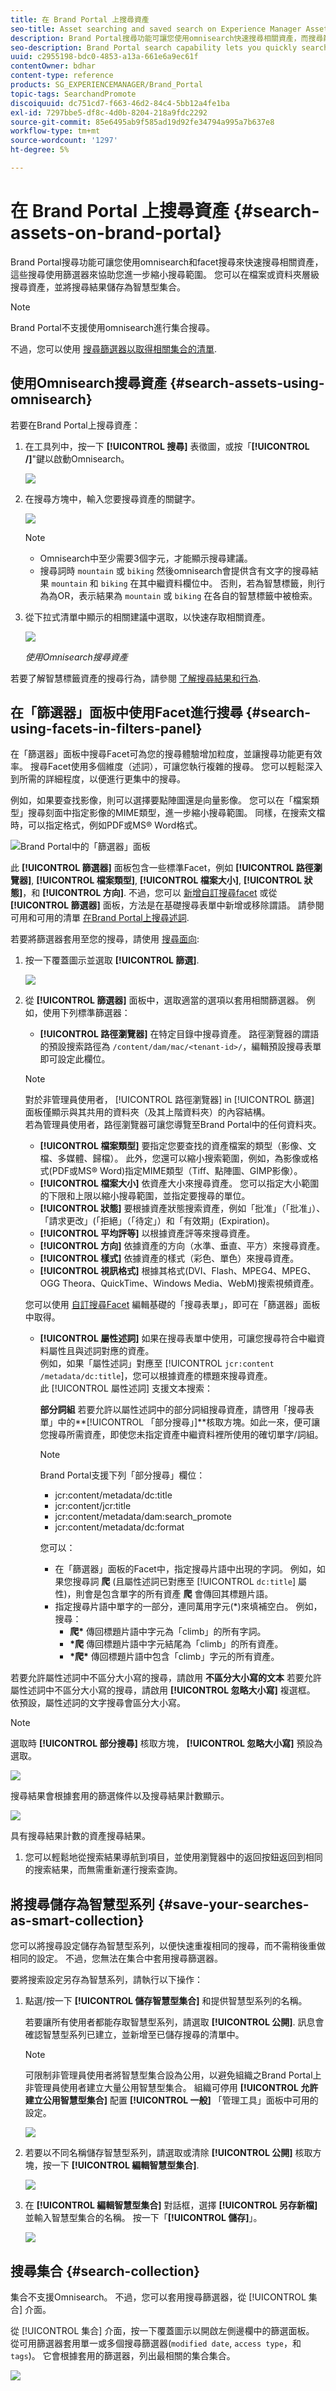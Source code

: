 ```yaml
---
title: 在 Brand Portal 上搜尋資產
seo-title: Asset searching and saved search on Experience Manager Assets Brand Portal
description: Brand Portal搜尋功能可讓您使用omnisearch快速搜尋相關資產，而搜尋篩選器可協助您進一步縮小搜尋範圍。 將搜尋儲存為智慧型集合，以供日後使用。
seo-description: Brand Portal search capability lets you quickly search for relevant assets using omnisearch, and search filters help you further narrow down your search. Save your searches as smart collections for future.
uuid: c2955198-bdc0-4853-a13a-661e6a9ec61f
contentOwner: bdhar
content-type: reference
products: SG_EXPERIENCEMANAGER/Brand_Portal
topic-tags: SearchandPromote
discoiquuid: dc751cd7-f663-46d2-84c4-5bb12a4fe1ba
exl-id: 7297bbe5-df8c-4d0b-8204-218a9fdc2292
source-git-commit: 85e6495ab9f585ad19d92fe34794a995a7b637e8
workflow-type: tm+mt
source-wordcount: '1297'
ht-degree: 5%

---
```


# 在 Brand Portal 上搜尋資產 {#search-assets-on-brand-portal}

Brand Portal搜尋功能可讓您使用omnisearch和facet搜尋來快速搜尋相關資產，這些搜尋使用篩選器來協助您進一步縮小搜尋範圍。 您可以在檔案或資料夾層級搜尋資產，並將搜尋結果儲存為智慧型集合。

>[!NOTE]
>
>Brand Portal不支援使用omnisearch進行集合搜尋。
>
>不過，您可以使用 [搜尋篩選器以取得相關集合的清單](#search-collection).

## 使用Omnisearch搜尋資產 {#search-assets-using-omnisearch}

若要在Brand Portal上搜尋資產：

1. 在工具列中，按一下 **[!UICONTROL 搜尋]** 表徵圖，或按「**[!UICONTROL /]**&quot;鍵以啟動Omnisearch。

   ![](assets/omnisearchicon-1.png)

1. 在搜尋方塊中，輸入您要搜尋資產的關鍵字。

   ![](assets/omnisearch.png)

   >[!NOTE]
   >
   >* Omnisearch中至少需要3個字元，才能顯示搜尋建議。
   >* 搜尋詞時 `mountain` 或 `biking` 然後omnisearch會提供含有文字的搜尋結果 `mountain` 和 `biking` 在其中繼資料欄位中。 否則，若為智慧標籤，則行為為OR，表示結果為 `mountain` 或 `biking` 在各自的智慧標籤中被檢索。


1. 從下拉式清單中顯示的相關建議中選取，以快速存取相關資產。

   ![](assets/assets-search-result.png)

   *使用Omnisearch搜尋資產*

若要了解智慧標籤資產的搜尋行為，請參閱 [了解搜尋結果和行為](https://experienceleague.adobe.com/docs/experience-manager-65/assets/using/search-assets.html).

## 在「篩選器」面板中使用Facet進行搜尋 {#search-using-facets-in-filters-panel}

在「篩選器」面板中搜尋Facet可為您的搜尋體驗增加粒度，並讓搜尋功能更有效率。 搜尋Facet使用多個維度（述詞），可讓您執行複雜的搜尋。 您可以輕鬆深入到所需的詳細程度，以便進行更集中的搜尋。

例如，如果要查找影像，則可以選擇要點陣圖還是向量影像。 您可以在「檔案類型」搜尋刻面中指定影像的MIME類型，進一步縮小搜尋範圍。 同樣，在搜索文檔時，可以指定格式，例如PDF或MS® Word格式。

![Brand Portal中的「篩選器」面板](assets/file-type-search.png "Brand Portal中的「篩選器」面板")

此 **[!UICONTROL 篩選器]** 面板包含一些標準Facet，例如 **[!UICONTROL 路徑瀏覽器]**, **[!UICONTROL 檔案類型]**, **[!UICONTROL 檔案大小]**, **[!UICONTROL 狀態]**，和 **[!UICONTROL 方向]**. 不過，您可以 [新增自訂搜尋facet](../using/brand-portal-search-facets.md) 或從 **[!UICONTROL 篩選器]** 面板，方法是在基礎搜尋表單中新增或移除謂語。 請參閱可用和可用的清單 [在Brand Portal上搜尋述詞](../using/brand-portal-search-facets.md#list-of-search-predicates).

若要將篩選器套用至您的搜尋，請使用 [搜尋面向](../using/brand-portal-search-facets.md):

1. 按一下覆蓋圖示並選取 **[!UICONTROL 篩選]**.

   ![](assets/selectorrail.png)

1. 從 **[!UICONTROL 篩選器]** 面板中，選取適當的選項以套用相關篩選器。
例如，使用下列標準篩選器：

   * **[!UICONTROL 路徑瀏覽器]** 在特定目錄中搜尋資產。 路徑瀏覽器的謂語的預設搜索路徑為 `/content/dam/mac/<tenant-id>/`，編輯預設搜尋表單即可設定此欄位。
   >[!NOTE]
   >
   >對於非管理員使用者， [!UICONTROL 路徑瀏覽器] in [!UICONTROL 篩選] 面板僅顯示與其共用的資料夾（及其上階資料夾）的內容結構。\
   >若為管理員使用者，路徑瀏覽器可讓您導覽至Brand Portal中的任何資料夾。

   * **[!UICONTROL 檔案類型]** 要指定您要查找的資產檔案的類型（影像、文檔、多媒體、歸檔）。 此外，您還可以縮小搜索範圍，例如，為影像或格式(PDF或MS® Word)指定MIME類型（Tiff、點陣圖、GIMP影像）。
   * **[!UICONTROL 檔案大小]** 依資產大小來搜尋資產。 您可以指定大小範圍的下限和上限以縮小搜尋範圍，並指定要搜尋的單位。
   * **[!UICONTROL 狀態]** 要根據資產狀態搜索資產，例如「批准」（「批准」）、「請求更改」(「拒絕」（「待定」）和「有效期」(Expiration)。
   * **[!UICONTROL 平均評等]** 以根據資產評等來搜尋資產。
   * **[!UICONTROL 方向]** 依據資產的方向（水準、垂直、平方）來搜尋資產。
   * **[!UICONTROL 樣式]** 依據資產的樣式（彩色、單色）來搜尋資產。
   * **[!UICONTROL 視訊格式]** 根據其格式(DVI、Flash、MPEG4、MPEG、OGG Theora、QuickTime、Windows Media、WebM)搜索視頻資產。

   您可以使用 [自訂搜尋Facet](../using/brand-portal-search-facets.md) 編輯基礎的「搜尋表單」，即可在「篩選器」面板中取得。

   * **[!UICONTROL 屬性述詞]** 如果在搜尋表單中使用，可讓您搜尋符合中繼資料屬性且與述詞對應的資產。\
      例如，如果「屬性述詞」對應至 [!UICONTROL `jcr:content /metadata/dc:title`]，您可以根據資產的標題來搜尋資產。\
      此 [!UICONTROL 屬性述詞] 支援文本搜索：

      **部分詞組**
若要允許以屬性述詞中的部分詞組搜尋資產，請啓用「搜尋表單」中的**[!UICONTROL 「部分搜尋」]**&#x200B;核取方塊。如此一來，便可讓您搜尋所需資產，即使您未指定資產中繼資料裡所使用的確切單字/詞組。

      >[!NOTE]
      >
      > Brand Portal支援下列「部分搜尋」欄位：
      >* jcr:content/metadata/dc:title
      >* jcr:content/jcr:title
      >* jcr:content/metadata/dam:search_promote
      >* jcr:content/metadata/dc:format


      您可以：
      * 在「篩選器」面板的Facet中，指定搜尋片語中出現的字詞。 例如，如果您搜尋詞 **爬** (且屬性述詞已對應至 [!UICONTROL `dc:title`] 屬性)，則會是包含單字的所有資產 **爬** 會傳回其標題片語。
      * 指定搜尋片語中單字的一部分，連同萬用字元(&#42;)來填補空白。
例如，搜尋：
         * **爬&#42;** 傳回標題片語中字元為「climb」的所有字詞。
         * **&#42;爬** 傳回標題片語中字元結尾為「climb」的所有資產。
         * **&#42;爬&#42;** 傳回標題片語中包含「climb」字元的所有資產。

若要允許屬性述詞中不區分大小寫的搜尋，請啟用       **不區分大小寫的文本**
若要允許屬性述詞中不區分大小寫的搜尋，請啟用 **[!UICONTROL 忽略大小寫]** 複選框。 依預設，屬性述詞的文字搜尋會區分大小寫。
   >[!NOTE]
   >
   >選取時 **[!UICONTROL 部分搜尋]** 核取方塊， **[!UICONTROL 忽略大小寫]** 預設為選取。

   ![](assets/wildcard-prop-1.png)

   搜尋結果會根據套用的篩選條件以及搜尋結果計數顯示。

   ![](assets/omnisearch-with-filters.png)

   具有搜尋結果計數的資產搜尋結果。

1. 您可以輕鬆地從搜索結果導航到項目，並使用瀏覽器中的返回按鈕返回到相同的搜索結果，而無需重新運行搜索查詢。

## 將搜尋儲存為智慧型系列 {#save-your-searches-as-smart-collection}

您可以將搜尋設定儲存為智慧型系列，以便快速重複相同的搜尋，而不需稍後重做相同的設定。 不過，您無法在集合中套用搜尋篩選器。

要將搜索設定另存為智慧系列，請執行以下操作：

1. 點選/按一下 **[!UICONTROL 儲存智慧型集合]** 和提供智慧型系列的名稱。

   若要讓所有使用者都能存取智慧型系列，請選取 **[!UICONTROL 公開]**. 訊息會確認智慧型系列已建立，並新增至已儲存搜尋的清單中。

   >[!NOTE]
   >
   >可限制非管理員使用者將智慧型集合設為公用，以避免組織之Brand Portal上非管理員使用者建立大量公用智慧型集合。 組織可停用 **[!UICONTROL 允許建立公用智慧型集合]** 配置 **[!UICONTROL 一般]** 「管理工具」面板中可用的設定。

   ![](assets/save_smartcollectionui.png)

1. 若要以不同名稱儲存智慧型系列，請選取或清除 **[!UICONTROL 公開]** 核取方塊，按一下 **[!UICONTROL 編輯智慧型集合]**.

   ![](assets/edit_smartcollection.png)

1. 在 **[!UICONTROL 編輯智慧型集合]** 對話框，選擇 **[!UICONTROL 另存新檔]** 並輸入智慧型集合的名稱。 按一下「**[!UICONTROL 儲存]**」。

   ![](assets/saveas_smartsearch.png)


## 搜尋集合 {#search-collection}

集合不支援Omnisearch。 不過，您可以套用搜尋篩選器，從 [!UICONTROL 集合] 介面。

從 [!UICONTROL 集合] 介面，按一下覆蓋圖示以開啟左側邊欄中的篩選面板。 從可用篩選器套用單一或多個搜尋篩選器(`modified date`, `access type`，和 `tags`)。 它會根據套用的篩選器，列出最相關的集合集合。

![](assets/collection-search.png)
